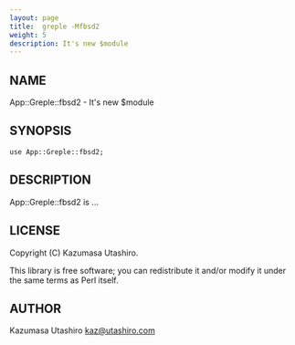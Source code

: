 ```yaml
---
layout: page
title:  greple -Mfbsd2
weight: 5
description: It's new $module
---
```


## NAME

App::Greple::fbsd2 - It's new $module

## SYNOPSIS

    use App::Greple::fbsd2;

## DESCRIPTION

App::Greple::fbsd2 is ...

## LICENSE

Copyright (C) Kazumasa Utashiro.

This library is free software; you can redistribute it and/or modify
it under the same terms as Perl itself.

## AUTHOR

Kazumasa Utashiro <kaz@utashiro.com>
